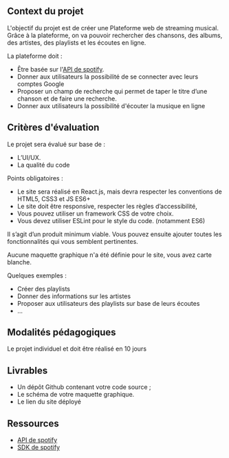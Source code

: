 ## Context du projet

L'objectif du projet est de créer une Plateforme web de streaming musical. Grâce à la plateforme, on va pouvoir rechercher des chansons, des albums, des artistes, des playlists et les écoutes en ligne.

La plateforme doit :

- Être basée sur l'[API de spotify](https://developer.spotify.com/documentation/web-api/quick-start/).
- Donner aux utilisateurs la possibilité de se connecter avec leurs comptes Google
- Proposer un champ de recherche qui permet de taper le titre d’une chanson et de faire une recherche.
- Donner aux utilisateurs la possibilité d'écouter la musique en ligne

## Critères d'évaluation 

Le projet sera évalué sur base de :

- L’UI/UX.
- La qualité du code

Points obligatoires :

- Le site sera réalisé en React.js, mais devra respecter les conventions de HTML5, CSS3 et JS ES6+
- Le site doit être responsive, respecter les règles d’accessibilité,
- Vous pouvez utiliser un framework CSS de votre choix.
- Vous devez utiliser ESLint pour le style du code. (notamment ES6)

Il s’agit d’un produit minimum viable. Vous pouvez ensuite ajouter toutes les fonctionnalités qui vous semblent pertinentes.

Aucune maquette graphique n'a été définie pour le site, vous avez carte blanche.

Quelques exemples :

- Créer des playlists
- Donner des informations sur les artistes
- Proposer aux utilisateurs des playlists sur base de leurs écoutes
- ...

## Modalités pédagogiques

Le projet individuel et doit être réalisé en 10 jours


## Livrables

- Un dépôt Github contenant votre code source ;
- Le schéma de votre maquette graphique.
- Le lien du site déployé

## Ressources

- [API de spotify](https://developer.spotify.com/documentation/web-api/quick-start/)
- [SDK de spotify](https://developer.spotify.com/documentation/web-playback-sdk/) 